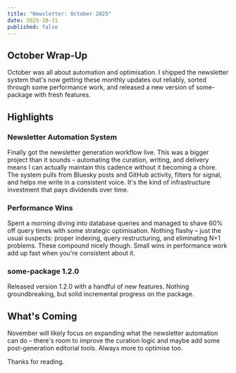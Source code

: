 ```yaml
---
title: "Newsletter: October 2025"
date: 2025-10-31
published: false
---
```


## October Wrap-Up

October was all about automation and optimisation. I shipped the newsletter system that's now getting these monthly updates out reliably, sorted through some performance work, and released a new version of some-package with fresh features.

## Highlights

### Newsletter Automation System

Finally got the newsletter generation workflow live. This was a bigger project than it sounds – automating the curation, writing, and delivery means I can actually maintain this cadence without it becoming a chore. The system pulls from Bluesky posts and GitHub activity, filters for signal, and helps me write in a consistent voice. It's the kind of infrastructure investment that pays dividends over time.

### Performance Wins

Spent a morning diving into database queries and managed to shave 60% off query times with some strategic optimisation. Nothing flashy – just the usual suspects: proper indexing, query restructuring, and eliminating N+1 problems. These compound nicely though. Small wins in performance work add up fast when you're consistent about it.

### some-package 1.2.0

Released version 1.2.0 with a handful of new features. Nothing groundbreaking, but solid incremental progress on the package.

## What's Coming

November will likely focus on expanding what the newsletter automation can do – there's room to improve the curation logic and maybe add some post-generation editorial tools. Always more to optimise too.

Thanks for reading.
